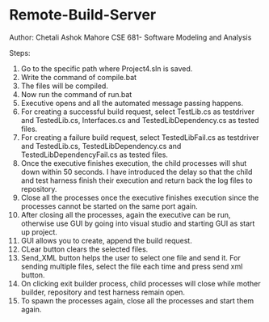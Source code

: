 # Remote-Build-Server

Author: Chetali Ashok Mahore
CSE 681- Software Modeling and Analysis

Steps:
1. Go to the specific path where Project4.sln is saved.
2. Write the command of compile.bat
3. The files will be compiled. 
4. Now run the command of run.bat
5. Executive opens and all the automated message passing happens.
6. For creating a successful build request, select TestLib.cs as testdriver and TestedLib.cs, Interfaces.cs and TestedLibDependency.cs as tested files.
7. For creating a failure build request, select TestedLibFail.cs as testdriver and TestedLib.cs, TestedLibDependency.cs and TestedLibDependencyFail.cs as tested files.
8. Once the executive finishes execution, the child processes will shut down within 50 seconds. I have introduced the delay so that the child and test harness finish their execution and return back the log files to repository.
9. Close all the processes once the executive finishes execution since the processes cannot be started on the same port again.
10. After closing all the processes, again the executive can be run, otherwise use GUI by going into visual studio and starting GUI as start up project.
11. GUI allows you to create, append the build request.
12. CLear button clears the selected files.
13. Send_XML button helps the user to select one file and send it. For sending multiple files, select the file each time and press send xml button.
14. On clicking exit builder process, child processes will close while mother builder, repository and test harness remain open.
15. To spawn the processes again, close all the processes and start them again.

